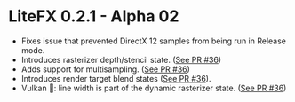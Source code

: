 ﻿# LiteFX 0.2.1 - Alpha 02

- Fixes issue that prevented DirectX 12 samples from being run in Release mode.
- Introduces rasterizer depth/stencil state. ([See PR #36](https://github.com/crud89/LiteFX/pull/36))
- Adds support for multisampling. ([See PR #36](https://github.com/crud89/LiteFX/pull/36))
- Introduces render target blend states ([See PR #36](https://github.com/crud89/LiteFX/pull/36)).
- Vulkan 🌋: line width is part of the dynamic rasterizer state. ([See PR #36](https://github.com/crud89/LiteFX/pull/36))